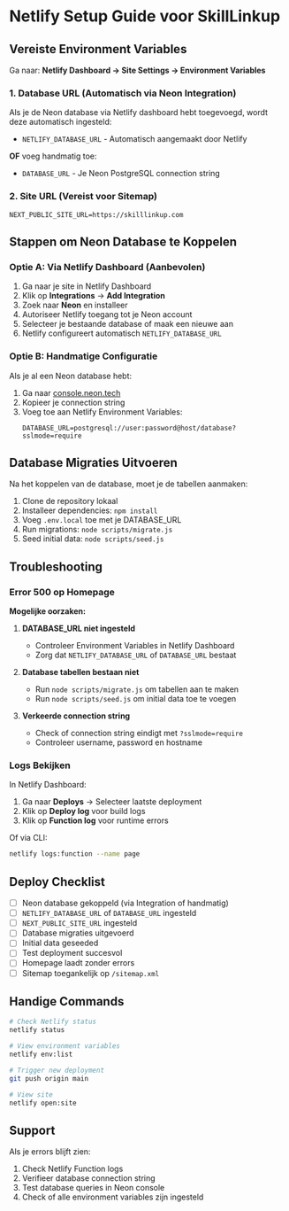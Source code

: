 # Netlify Setup Guide voor SkillLinkup

## Vereiste Environment Variables

Ga naar: **Netlify Dashboard → Site Settings → Environment Variables**

### 1. Database URL (Automatisch via Neon Integration)

Als je de Neon database via Netlify dashboard hebt toegevoegd, wordt deze automatisch ingesteld:
- `NETLIFY_DATABASE_URL` - Automatisch aangemaakt door Netlify

**OF** voeg handmatig toe:
- `DATABASE_URL` - Je Neon PostgreSQL connection string

### 2. Site URL (Vereist voor Sitemap)

```
NEXT_PUBLIC_SITE_URL=https://skilllinkup.com
```

## Stappen om Neon Database te Koppelen

### Optie A: Via Netlify Dashboard (Aanbevolen)

1. Ga naar je site in Netlify Dashboard
2. Klik op **Integrations** → **Add Integration**
3. Zoek naar **Neon** en installeer
4. Autoriseer Netlify toegang tot je Neon account
5. Selecteer je bestaande database of maak een nieuwe aan
6. Netlify configureert automatisch `NETLIFY_DATABASE_URL`

### Optie B: Handmatige Configuratie

Als je al een Neon database hebt:

1. Ga naar [console.neon.tech](https://console.neon.tech)
2. Kopieer je connection string
3. Voeg toe aan Netlify Environment Variables:
   ```
   DATABASE_URL=postgresql://user:password@host/database?sslmode=require
   ```

## Database Migraties Uitvoeren

Na het koppelen van de database, moet je de tabellen aanmaken:

1. Clone de repository lokaal
2. Installeer dependencies: `npm install`
3. Voeg `.env.local` toe met je DATABASE_URL
4. Run migrations: `node scripts/migrate.js`
5. Seed initial data: `node scripts/seed.js`

## Troubleshooting

### Error 500 op Homepage

**Mogelijke oorzaken:**

1. **DATABASE_URL niet ingesteld**
   - Controleer Environment Variables in Netlify Dashboard
   - Zorg dat `NETLIFY_DATABASE_URL` of `DATABASE_URL` bestaat

2. **Database tabellen bestaan niet**
   - Run `node scripts/migrate.js` om tabellen aan te maken
   - Run `node scripts/seed.js` om initial data toe te voegen

3. **Verkeerde connection string**
   - Check of connection string eindigt met `?sslmode=require`
   - Controleer username, password en hostname

### Logs Bekijken

In Netlify Dashboard:
1. Ga naar **Deploys** → Selecteer laatste deployment
2. Klik op **Deploy log** voor build logs
3. Klik op **Function log** voor runtime errors

Of via CLI:
```bash
netlify logs:function --name page
```

## Deploy Checklist

- [ ] Neon database gekoppeld (via Integration of handmatig)
- [ ] `NETLIFY_DATABASE_URL` of `DATABASE_URL` ingesteld
- [ ] `NEXT_PUBLIC_SITE_URL` ingesteld
- [ ] Database migraties uitgevoerd
- [ ] Initial data geseeded
- [ ] Test deployment succesvol
- [ ] Homepage laadt zonder errors
- [ ] Sitemap toegankelijk op `/sitemap.xml`

## Handige Commands

```bash
# Check Netlify status
netlify status

# View environment variables
netlify env:list

# Trigger new deployment
git push origin main

# View site
netlify open:site
```

## Support

Als je errors blijft zien:
1. Check Netlify Function logs
2. Verifieer database connection string
3. Test database queries in Neon console
4. Check of alle environment variables zijn ingesteld

